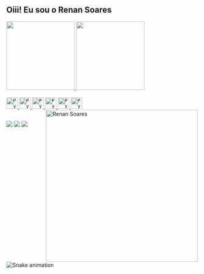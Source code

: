 ## Oiii! Eu sou o Renan Soares 
 <div>
  <a href="https://github.com/renandev21">
  <img height="180em" src="https://github-readme-stats.vercel.app/api?username=renandev21&show_icons=true&theme=dracula&include_all_commits=true&count_private=true"/>
  <img height="180em" src="https://github-readme-stats.vercel.app/api/top-langs/?username=renandev21&layout=compact&langs_count=16&theme=dracula"/>
   
</div>
<div style="display: inline_block"><br>
  <code><img height="30" src="https://img.shields.io/badge/Python-3776AB?style=for-the-badge&logo=python&logoColor=white" alt="Python"/></code>
  <code><img height="30" src="https://img.shields.io/badge/Django-092E20?style=for-the-badge&logo=django&logoColor=white" alt="Python"/></code>
  <code><img height="30" src="https://img.shields.io/badge/Heroku-430098?style=for-the-badge&logo=heroku&logoColor=white" alt="Python"/></code>
  <code><img height="30" src="https://img.shields.io/badge/Docker-2CA5E0?style=for-the-badge&logo=docker&logoColor=white" alt="Python"/></code>
  <code><img height="30" src="https://img.shields.io/badge/PostgreSQL-316192?style=for-the-badge&logo=postgresql&logoColor=white" alt="Python"/></code>
  <code><img height="30" src="https://img.shields.io/badge/Git-F05032?style=for-the-badge&logo=git&logoColor=white" alt="Python"/></code>
  <img align="right" alt="Renan Soares" src="https://raw.githubusercontent.com/MicaelliMedeiros/micaellimedeiros/master/image/computer-illustration.png" min-width="400px" max-width="400px" width="400px">
</div>
  
  ##
 
<div>
  <a href="https://instagram.com/renan_soares756" target="_blank"><img src="https://img.shields.io/badge/-Instagram-%23E4405F?style=for-the-badge&logo=instagram&logoColor=white" target="_blank"></a>
  <a href = "mailto: renansoares756@gmail.com"><img src="https://img.shields.io/badge/Gmail-D14836?style=for-the-badge&logo=gmail&logoColor=white" target="_blank"></a>
  <a href="https://www.linkedin.com/in/renan-s-a8160a134" target="_blank"><img src="https://img.shields.io/badge/-LinkedIn-%230077B5?style=for-the-badge&logo=linkedin&logoColor=white" target="_blank"></a> 
 
  ![Snake animation](https://github.com/renandev21/renandev21/blob/output/github-contribution-grid-snake.svg)
 
</div>
